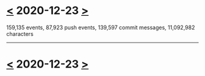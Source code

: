 # [<](2020-12-22.md) 2020-12-23 [>](2020-12-24.md)

159,135 events, 87,923 push events, 139,597 commit messages, 11,092,982 characters



---

# [<](2020-12-22.md) 2020-12-23 [>](2020-12-24.md)


